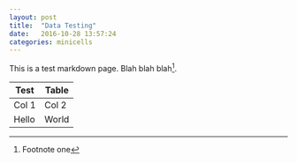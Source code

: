 ```yaml
---
layout: post
title:  "Data Testing"
date:   2016-10-28 13:57:24
categories: minicells
---
```


This is a test markdown page. Blah blah blah[^1].

| Test | Table |
| ---- | ----- |
| Col 1 | Col 2 |
| Hello | World |

[^1]: Footnote one
